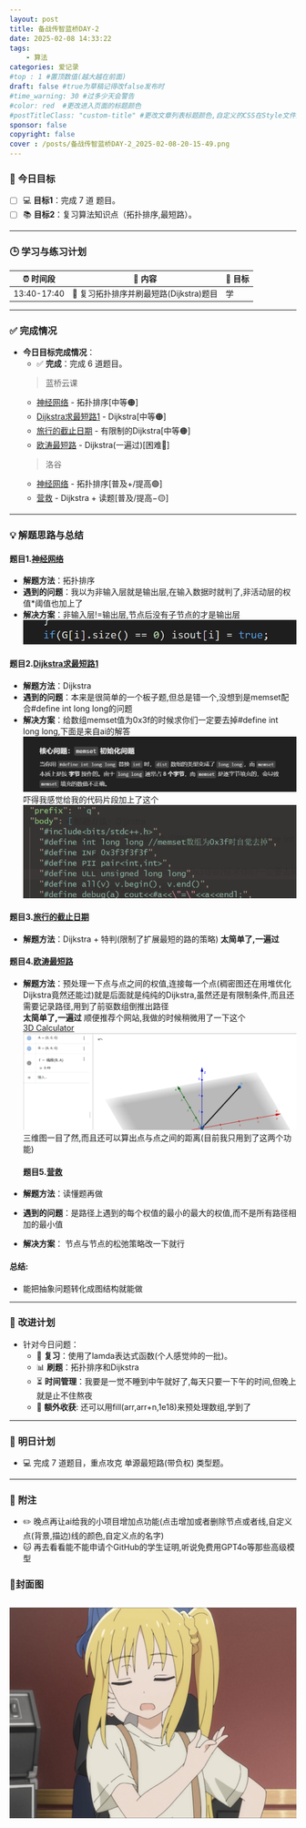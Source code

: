 ```yaml
---
layout: post
title: 备战传智蓝桥DAY-2
date: 2025-02-08 14:33:22
tags: 
    - 算法
categories: 爱记录
#top : 1 #置顶数值(越大越在前面)
draft: false #true为草稿记得改false发布时
#time_warning: 30 #过多少天会警告
#color: red  #更改进入页面的标题颜色
#postTitleClass: "custom-title" #更改文章列表标题颜色,自定义的CSS在Style文件夹里index.scss
sponsor: false 
copyright: false
cover : /posts/备战传智蓝桥DAY-2_2025-02-08-20-15-49.png
---
```


### 🎯 **今日目标**
- [ ] 💻 **目标1**：完成 7 道 题目。
- [ ] 📚 **目标2**：复习算法知识点（拓扑排序,最短路）。
---

### 🕒 **学习与练习计划**
| ⏰ 时间段      | 📘 内容                        | 🎯 目标                  |
|----------------|--------------------------------|--------------------------|
| 13:40-17:40   | 📝 复习拓扑排序并刷最短路(Dijkstra)题目         | 学    |

---

### ✅ **完成情况**
- **今日目标完成情况**：
  - ✅ **完成**：完成 6 道题目。
  >蓝桥云课
  - [神经网络](https://www.lanqiao.cn/problems/748/learning/) - 拓扑排序[中等🟠]
  - [Dijkstra求最短路1](https://www.lanqiao.cn/problems/19839/learning/) - Dijkstra[中等🟠]
  - [旅行的截止日期](https://www.lanqiao.cn/problems/18333/learning/) - 有限制的Dijkstra[中等🟠]
  - [欧涛最短路](https://www.lanqiao.cn/problems/3284/learning/) - Dijkstra(一遍过)[困难🔴]
  > 洛谷
  - [神经网络](https://www.luogu.com.cn/problem/P1038) - 拓扑排序[普及+/提高🟢]
  - [营救](https://www.luogu.com.cn/problem/P1396) - Dijkstra + 读题[普及/提高−🟡]
---

### 💡 **解题思路与总结**

#### 题目1.[神经网络](https://www.lanqiao.cn/problems/748/learning/)
- **解题方法**：拓扑排序
- **遇到的问题**：我以为非输入层就是输出层,在输入数据时就判了,非活动层的权值*阈值也加上了
- **解决方案**：非输入层!=输出层,节点后没有子节点的才是输出层
![](/posts/备战传智蓝桥DAY-2_2025-02-08-20-25-53.png)

#### 题目2.[Dijkstra求最短路1](https://www.lanqiao.cn/problems/19839/learning/)
- **解题方法**：Dijkstra
- **遇到的问题**：本来是很简单的一个板子题,但总是错一个,没想到是memset配合#define int long long的问题
- **解决方案**：给数组memset值为0x3f的时候求你们一定要去掉#define int long long,下面是来自ai的解答
![](/posts/备战传智蓝桥DAY-2_2025-02-08-20-32-23.png)
吓得我感觉给我的代码片段加上了这个
![](/posts/备战传智蓝桥DAY-2_2025-02-08-20-33-08.png)

#### 题目3.[旅行的截止日期](https://www.lanqiao.cn/problems/18333/learning/)
- **解题方法**：Dijkstra + 特判(限制了扩展最短的路的策略)
 **太简单了,一遍过**

 #### 题目4.[欧涛最短路](https://www.lanqiao.cn/problems/3284/learning/)
- **解题方法**：预处理一下点与点之间的权值,连接每一个点(稠密图还在用堆优化Dijkstra竟然还能过)就是后面就是纯纯的Dijkstra,虽然还是有限制条件,而且还需要记录路径,用到了前驱数组倒推出路径\
 **太简单了,一遍过** 顺便推荐个网站,我做的时候稍微用了一下这个\
 [3D Calculator](https://www.geogebra.org/3d?lang=zh_CN)
 ![](/posts/备战传智蓝桥DAY-2_2025-02-08-20-43-00.png)
 三维图一目了然,而且还可以算出点与点之间的距离(目前我只用到了这两个功能)

  #### 题目5.[营救](https://www.luogu.com.cn/problem/P1396)
- **解题方法**：读懂题再做
- **遇到的问题**：是路径上遇到的每个权值的最小的最大的权值,而不是所有路径相加的最小值
- **解决方案**： 节点与节点的松弛策略改一下就行
#### 总结:
- 能把抽象问题转化成图结构就能做
---

### 🔧 **改进计划**
- 针对今日问题：
  - 📖 **复习**：使用了lamda表达式函数(个人感觉帅的一批)。
  - 📊 **刷题**：拓扑排序和Dijkstra
  - ⏳ **时间管理**：我要是一觉不睡到中午就好了,每天只要一下午的时间,但晚上就是止不住熬夜
  - 👣 **额外收获**: 还可以用fill(arr,arr+n,1e18)来预处理数组,学到了
---

### 📖 **明日计划**
  - 💻 完成 7 道题目，重点攻克 单源最短路(带负权) 类型题。
---

### 📝 **附注**
- ✏️ 晚点再让ai给我的小项目增加点功能(点击增加或者删除节点或者线,自定义点(背景,描边)线的颜色,自定义点的名字)
- 🐱 再去看看能不能申请个GitHub的学生证明,听说免费用GPT4o等那些高级模型
### 🍕封面图
![](/posts/备战传智蓝桥DAY-2_2025-02-08-20-15-49.png)
---
